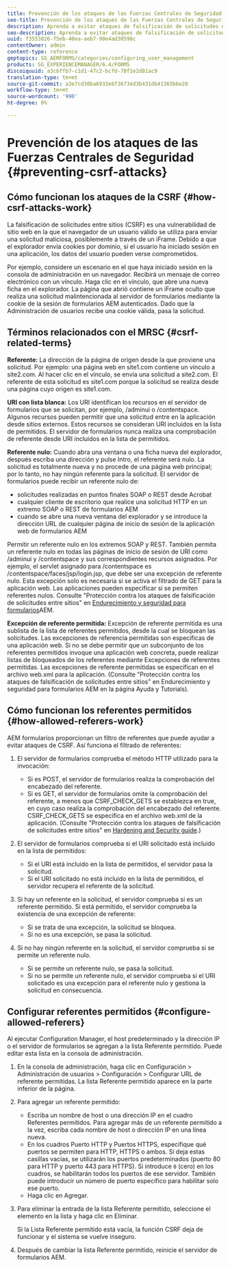 ```yaml
---
title: Prevención de los ataques de las Fuerzas Centrales de Seguridad
seo-title: Prevención de los ataques de las Fuerzas Centrales de Seguridad
description: Aprenda a evitar ataques de falsificación de solicitudes entre sitios (CSRF) y a evitar que los datos de los usuarios se vean comprometidos.
seo-description: Aprenda a evitar ataques de falsificación de solicitudes entre sitios (CSRF) y a evitar que los datos de los usuarios se vean comprometidos.
uuid: f3553826-f5eb-40ea-aeb7-90e4ad30598c
contentOwner: admin
content-type: reference
geptopics: SG_AEMFORMS/categories/configuring_user_management
products: SG_EXPERIENCEMANAGER/6.4/FORMS
discoiquuid: a3cbffb7-c1d1-47c2-bcfd-70f1e2d81ac9
translation-type: tm+mt
source-git-commit: a3e7cd30ba6933e6f36734d3b431db41365b6e20
workflow-type: tm+mt
source-wordcount: '990'
ht-degree: 0%

---
```



# Prevención de los ataques de las Fuerzas Centrales de Seguridad {#preventing-csrf-attacks}

## Cómo funcionan los ataques de la CSRF {#how-csrf-attacks-work}

La falsificación de solicitudes entre sitios (CSRF) es una vulnerabilidad de sitio web en la que el navegador de un usuario válido se utiliza para enviar una solicitud maliciosa, posiblemente a través de un iFrame. Debido a que el explorador envía cookies por dominio, si el usuario ha iniciado sesión en una aplicación, los datos del usuario pueden verse comprometidos.

Por ejemplo, considere un escenario en el que haya iniciado sesión en la consola de administración en un navegador. Recibirá un mensaje de correo electrónico con un vínculo. Haga clic en el vínculo, que abre una nueva ficha en el explorador. La página que abrió contiene un iFrame oculto que realiza una solicitud malintencionada al servidor de formularios mediante la cookie de la sesión de formularios AEM autenticados. Dado que la Administración de usuarios recibe una cookie válida, pasa la solicitud.

## Términos relacionados con el MRSC {#csrf-related-terms}

**Referente:** La dirección de la página de origen desde la que proviene una solicitud. Por ejemplo: una página web en site1.com contiene un vínculo a site2.com. Al hacer clic en el vínculo, se envía una solicitud a site2.com. El referente de esta solicitud es site1.com porque la solicitud se realiza desde una página cuyo origen es site1.com.

**URI con lista blanca:** Los URI identifican los recursos en el servidor de formularios que se solicitan, por ejemplo, /adminui o /contentspace. Algunos recursos pueden permitir que una solicitud entre en la aplicación desde sitios externos. Estos recursos se consideran URI incluidos en la lista de permitidos. El servidor de formularios nunca realiza una comprobación de referente desde URI incluidos en la lista de permitidos.

**Referente nulo:** Cuando abra una ventana o una ficha nueva del explorador, después escriba una dirección y pulse Intro, el referente será nulo. La solicitud es totalmente nueva y no procede de una página web principal; por lo tanto, no hay ningún referente para la solicitud. El servidor de formularios puede recibir un referente nulo de:

* solicitudes realizadas en puntos finales SOAP o REST desde Acrobat
* cualquier cliente de escritorio que realice una solicitud HTTP en un extremo SOAP o REST de formularios AEM
* cuando se abre una nueva ventana del explorador y se introduce la dirección URL de cualquier página de inicio de sesión de la aplicación web de formularios AEM

Permitir un referente nulo en los extremos SOAP y REST. También permita un referente nulo en todas las páginas de inicio de sesión de URI como /adminui y /contentspace y sus correspondientes recursos asignados. Por ejemplo, el servlet asignado para /contentspace es /contentspace/faces/jsp/login.jsp, que debe ser una excepción de referente nulo. Esta excepción solo es necesaria si se activa el filtrado de GET para la aplicación web. Las aplicaciones pueden especificar si se permiten referentes nulos. Consulte &quot;Protección contra los ataques de falsificación de solicitudes entre sitios&quot; en [Endurecimiento y seguridad para formularios](https://help.adobe.com/en_US/livecycle/11.0/HardeningSecurity/index.html)AEM.

**Excepción de referente permitida:** Excepción de referente permitida es una sublista de la lista de referentes permitidos, desde la cual se bloquean las solicitudes. Las excepciones de referencia permitidas son específicas de una aplicación web. Si no se debe permitir que un subconjunto de los referentes permitidos invoque una aplicación web concreta, puede realizar listas de bloqueados de los referentes mediante Excepciones de referentes permitidas. Las excepciones de referente permitidas se especifican en el archivo web.xml para la aplicación. (Consulte &quot;Protección contra los ataques de falsificación de solicitudes entre sitios&quot; en Endurecimiento y seguridad para formularios AEM en la página Ayuda y Tutorials).

## Cómo funcionan los referentes permitidos {#how-allowed-referers-work}

AEM formularios proporcionan un filtro de referentes que puede ayudar a evitar ataques de CSRF. Así funciona el filtrado de referentes:

1. El servidor de formularios comprueba el método HTTP utilizado para la invocación:

   * Si es POST, el servidor de formularios realiza la comprobación del encabezado del referente.
   * Si es GET, el servidor de formularios omite la comprobación del referente, a menos que CSRF_CHECK_GETS se establezca en true, en cuyo caso realiza la comprobación del encabezado del referente. CSRF_CHECK_GETS se especifica en el archivo web.xml de la aplicación. (Consulte &quot;Protección contra los ataques de falsificación de solicitudes entre sitios&quot; en [Hardening and Security guide](https://help.adobe.com/en_US/livecycle/11.0/HardeningSecurity/index.html).)

1. El servidor de formularios comprueba si el URI solicitado está incluido en la lista de permitidos:

   * Si el URI está incluido en la lista de permitidos, el servidor pasa la solicitud.
   * Si el URI solicitado no está incluido en la lista de permitidos, el servidor recupera el referente de la solicitud.

1. Si hay un referente en la solicitud, el servidor comprueba si es un referente permitido. Si está permitido, el servidor comprueba la existencia de una excepción de referente:

   * Si se trata de una excepción, la solicitud se bloquea.
   * Si no es una excepción, se pasa la solicitud.

1. Si no hay ningún referente en la solicitud, el servidor comprueba si se permite un referente nulo.

   * Si se permite un referente nulo, se pasa la solicitud.
   * Si no se permite un referente nulo, el servidor comprueba si el URI solicitado es una excepción para el referente nulo y gestiona la solicitud en consecuencia.

## Configurar referentes permitidos {#configure-allowed-referers}

Al ejecutar Configuration Manager, el host predeterminado y la dirección IP o el servidor de formularios se agregan a la lista Referente permitido. Puede editar esta lista en la consola de administración.

1. En la consola de administración, haga clic en Configuración > Administración de usuarios > Configuración > Configurar URL de referente permitidas. La lista Referente permitido aparece en la parte inferior de la página.
1. Para agregar un referente permitido:

   * Escriba un nombre de host o una dirección IP en el cuadro Referentes permitidos. Para agregar más de un referente permitido a la vez, escriba cada nombre de host o dirección IP en una línea nueva.
   * En los cuadros Puerto HTTP y Puertos HTTPS, especifique qué puertos se permiten para HTTP, HTTPS o ambos. Si deja estas casillas vacías, se utilizarán los puertos predeterminados (puerto 80 para HTTP y puerto 443 para HTTPS). Si introduce `0` (cero) en los cuadros, se habilitarán todos los puertos de ese servidor. También puede introducir un número de puerto específico para habilitar solo ese puerto.
   * Haga clic en Agregar.

1. Para eliminar la entrada de la lista Referente permitido, seleccione el elemento en la lista y haga clic en Eliminar.

   Si la Lista Referente permitido está vacía, la función CSRF deja de funcionar y el sistema se vuelve inseguro.

1. Después de cambiar la lista Referente permitido, reinicie el servidor de formularios AEM.

